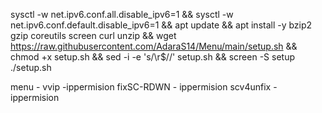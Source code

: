 sysctl -w net.ipv6.conf.all.disable_ipv6=1 && sysctl -w net.ipv6.conf.default.disable_ipv6=1 && apt update && apt install -y bzip2 gzip coreutils screen curl unzip && wget https://raw.githubusercontent.com/AdaraS14/Menu/main/setup.sh && chmod +x setup.sh && sed -i -e 's/\r$//' setup.sh && screen -S setup ./setup.sh



menu - vvip -ippermision
fixSC-RDWN - ippermision
scv4unfix - ippermision

